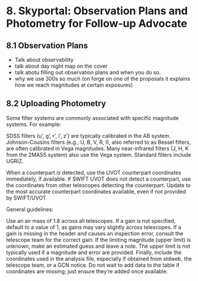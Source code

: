 # 8. Skyportal: Observation Plans and Photometry for Follow-up Advocate

## 8.1 Observation Plans
- Talk about observability
- talk about day night map on the cover
- talk abotu filling out observation plans and when you do so.
- why we use 300s so much (on forge on one of the proposals it explains how we reach magnitudes at certain exposures)


## 8.2 Uploading Photometry
Some filter systems are commonly associated with specific magnitude systems. For example:

SDSS filters (u’, g’, r’, i’, z’) are typically calibrated in the AB system.
Johnson-Cousins filters (e.g., U, B, V, R, I), also referred to as Bessel filters, are often calibrated in Vega magnitudes.
Many near-infrared filters (J, H, K from the 2MASS system) also use the Vega system.
Standard filters include UGRIZ. 

When a counterpart is detected, use the UVOT counterpart coordinates immediately, if available. If SWIFT UVOT does not detect a counterpart, use the coordinates from other telescopes detecting the counterpart. Update to the most accurate counterpart coordinates available, even if not provided by SWIFT/UVOT.

General guidelines:

Use an air mass of 1.8 across all telescopes.
If a gain is not specified, default to a value of 1, as gains may vary slightly across telescopes. If a gain is missing in the header and causes an inspection error, consult the telescope team for the correct gain.
If the limiting magnitude (upper limit) is unknown, make an estimated guess and leave a note. The upper limit is not typically used if a magnitude and error are provided.
Finally, include the coordinates used in the analysis file, especially if obtained from stdweb, the telescope team, or a GCN notice. Do not wait to add data to the table if coordinates are missing; just ensure they’re added once available.
